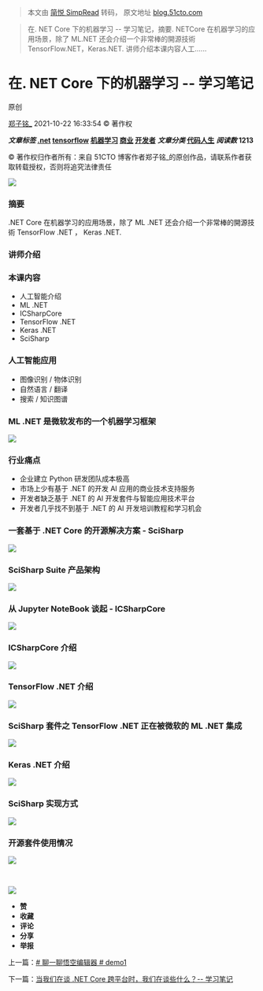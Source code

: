 > 本文由 [简悦 SimpRead](http://ksria.com/simpread/) 转码， 原文地址 [blog.51cto.com](https://blog.51cto.com/u_12517860/4290252)

> 在. NET Core 下的机器学习 -- 学习笔记，摘要. NETCore 在机器学习的应用场景，除了 ML.NET 还会介绍一个非常棒的開源技術 TensorFlow.NET，Keras.NET. 讲师介绍本课内容人工......

在. NET Core 下的机器学习 -- 学习笔记
==========================

原创

[郑子铭_](https://blog.51cto.com/u_12517860) 2021-10-22 16:33:54 © 著作权

**_文章标签_ [.net](https://blog.51cto.com/topic/.net.html) [tensorflow](https://blog.51cto.com/topic/tensorflow.html) [机器学习](https://blog.51cto.com/topic/machine-learning.html) [商业](https://blog.51cto.com/search/result?q=%E5%95%86%E4%B8%9A) [开发者](https://blog.51cto.com/search/result?q=%E5%BC%80%E5%8F%91%E8%80%85)** **_文章分类_ [代码人生](https://blog.51cto.com/nav/code)** **_阅读数_ **1213****

© 著作权归作者所有：来自 51CTO 博客作者郑子铭_的原创作品，请联系作者获取转载授权，否则将追究法律责任

![](https://s2.51cto.com/images/blog/202110/21155117_61711bf5b100890876.png?x-oss-process=image/watermark,size_16,text_QDUxQ1RP5Y2a5a6i,color_FFFFFF,t_30,g_se,x_10,y_10,shadow_20,type_ZmFuZ3poZW5naGVpdGk=/format,webp/resize,m_fixed,w_1184)

### 摘要

.NET Core 在机器学习的应用场景，除了 ML .NET 还会介绍一个非常棒的開源技術 TensorFlow .NET ， Keras .NET.

### 讲师介绍

### 本课内容

*   人工智能介绍
*   ML .NET
*   ICSharpCore
*   TensorFlow .NET
*   Keras .NET
*   SciSharp

### 人工智能应用

*   图像识别 / 物体识别
*   自然语言 / 翻译
*   搜索 / 知识图谱

### ML .NET 是微软发布的一个机器学习框架

![](https://s2.51cto.com/images/blog/202110/21155119_61711bf7359fc61431.png?x-oss-process=image/watermark,size_16,text_QDUxQ1RP5Y2a5a6i,color_FFFFFF,t_30,g_se,x_10,y_10,shadow_20,type_ZmFuZ3poZW5naGVpdGk=/format,webp/resize,m_fixed,w_1184)

### 行业痛点

*   企业建立 Python 研发团队成本极高
*   市场上少有基于 .NET 的开发 AI 应用的商业技术支持服务
*   开发者缺乏基于 .NET 的 AI 开发套件与智能应用技术平台
*   开发者几乎找不到基于 .NET 的 AI 开发培训教程和学习机会

### 一套基于 .NET Core 的开源解决方案 - SciSharp

![](https://s2.51cto.com/images/blog/202110/21155120_61711bf80b16a61892.png?x-oss-process=image/watermark,size_16,text_QDUxQ1RP5Y2a5a6i,color_FFFFFF,t_30,g_se,x_10,y_10,shadow_20,type_ZmFuZ3poZW5naGVpdGk=/format,webp/resize,m_fixed,w_1184)

### SciSharp Suite 产品架构

![](https://s2.51cto.com/images/blog/202110/21155120_61711bf8a05cc88296.png?x-oss-process=image/watermark,size_16,text_QDUxQ1RP5Y2a5a6i,color_FFFFFF,t_30,g_se,x_10,y_10,shadow_20,type_ZmFuZ3poZW5naGVpdGk=/format,webp/resize,m_fixed,w_1184)

### 从 Jupyter NoteBook 谈起 - ICSharpCore

![](https://s2.51cto.com/images/blog/202110/21155121_61711bf97de445843.png?x-oss-process=image/watermark,size_16,text_QDUxQ1RP5Y2a5a6i,color_FFFFFF,t_30,g_se,x_10,y_10,shadow_20,type_ZmFuZ3poZW5naGVpdGk=/format,webp/resize,m_fixed,w_1184)

### ICSharpCore 介绍

![](https://s2.51cto.com/images/blog/202110/21155122_61711bfa47d7e121.png?x-oss-process=image/watermark,size_16,text_QDUxQ1RP5Y2a5a6i,color_FFFFFF,t_30,g_se,x_10,y_10,shadow_20,type_ZmFuZ3poZW5naGVpdGk=/format,webp/resize,m_fixed,w_1184)

### TensorFlow .NET 介绍

![](https://s2.51cto.com/images/blog/202110/21155123_61711bfb0ba9c44002.png?x-oss-process=image/watermark,size_16,text_QDUxQ1RP5Y2a5a6i,color_FFFFFF,t_30,g_se,x_10,y_10,shadow_20,type_ZmFuZ3poZW5naGVpdGk=/format,webp/resize,m_fixed,w_1184)

### SciSharp 套件之 TensorFlow .NET 正在被微软的 ML .NET 集成

![](https://s2.51cto.com/images/blog/202110/21155123_61711bfba0af81169.png?x-oss-process=image/watermark,size_16,text_QDUxQ1RP5Y2a5a6i,color_FFFFFF,t_30,g_se,x_10,y_10,shadow_20,type_ZmFuZ3poZW5naGVpdGk=/format,webp/resize,m_fixed,w_1184)

### Keras .NET 介绍

![](https://s2.51cto.com/images/blog/202110/21155124_61711bfc75a4697175.png?x-oss-process=image/watermark,size_16,text_QDUxQ1RP5Y2a5a6i,color_FFFFFF,t_30,g_se,x_10,y_10,shadow_20,type_ZmFuZ3poZW5naGVpdGk=/format,webp/resize,m_fixed,w_1184)

### SciSharp 实现方式

![](https://s2.51cto.com/images/blog/202110/21155125_61711bfd1aaab2980.png?x-oss-process=image/watermark,size_16,text_QDUxQ1RP5Y2a5a6i,color_FFFFFF,t_30,g_se,x_10,y_10,shadow_20,type_ZmFuZ3poZW5naGVpdGk=/format,webp/resize,m_fixed,w_1184)

### 开源套件使用情况

![](https://s2.51cto.com/images/blog/202110/21155125_61711bfdc104d95968.png?x-oss-process=image/watermark,size_16,text_QDUxQ1RP5Y2a5a6i,color_FFFFFF,t_30,g_se,x_10,y_10,shadow_20,type_ZmFuZ3poZW5naGVpdGk=/format,webp/resize,m_fixed,w_1184)

​

![](https://s2.51cto.com/images/blog/202110/21155125_61711bfdcc2d925661.png?x-oss-process=image/watermark,size_16,text_QDUxQ1RP5Y2a5a6i,color_FFFFFF,t_30,g_se,x_10,y_10,shadow_20,type_ZmFuZ3poZW5naGVpdGk=/format,webp/resize,m_fixed,w_1184)

*   **[](javascript:;)赞**
*   **[](javascript:;)收藏**
*   **[](javascript:;)评论**
*   **[](javascript:;)分享**
*   **[](javascript:;)举报**

上一篇：[# 聊一聊悟空编辑器 # demo1](https://blog.51cto.com/u_12517860/4290248)

下一篇：[当我们在谈 .NET Core 跨平台时，我们在谈些什么？-- 学习笔记](https://blog.51cto.com/u_12517860/4290256)